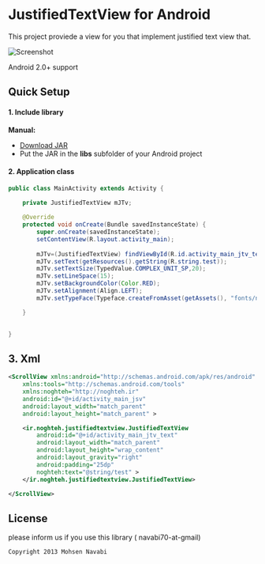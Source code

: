 # JustifiedTextView for Android

This project proviede a view for you that implement justified text view that.

![Screenshot](https://raw.github.com/navabi/JustifiedTextView/master/raw/JustifiedTextView.png)

Android 2.0+ support

## Quick Setup

#### 1. Include library

**Manual:**
 * [Download JAR](https://github.com/navabi/JustifiedTextView/raw/master/raw/justifiedtextviewlibrary.jar)
 * Put the JAR in the **libs** subfolder of your Android project

#### 2. Application class
``` java
public class MainActivity extends Activity {

	private JustifiedTextView mJTv;
	
	@Override
	protected void onCreate(Bundle savedInstanceState) {
		super.onCreate(savedInstanceState);
		setContentView(R.layout.activity_main);
		
		mJTv=(JustifiedTextView) findViewById(R.id.activity_main_jtv_text);
		mJTv.setText(getResources().getString(R.string.test));
		mJTv.setTextSize(TypedValue.COMPLEX_UNIT_SP,20);
		mJTv.setLineSpace(15);
		mJTv.setBackgroundColor(Color.RED);
		mJTv.setAlignment(Align.LEFT);
		mJTv.setTypeFace(Typeface.createFromAsset(getAssets(), "fonts/naskh_bold.ttf"));

	}
	

}
```

## 3. Xml
``` xml
<ScrollView xmlns:android="http://schemas.android.com/apk/res/android"
    xmlns:tools="http://schemas.android.com/tools"
    xmlns:noghteh="http://noghteh.ir"
    android:id="@+id/activity_main_jsv"
    android:layout_width="match_parent"
    android:layout_height="match_parent" >

    <ir.noghteh.justifiedtextview.JustifiedTextView
        android:id="@+id/activity_main_jtv_text"
        android:layout_width="match_parent"
        android:layout_height="wrap_content"
        android:layout_gravity="right"
        android:padding="25dp"
        noghteh:text="@string/test" >
    </ir.noghteh.justifiedtextview.JustifiedTextView>

</ScrollView>
```

## License
please inform us if you use this library ( navabi70-at-gmail)

    Copyright 2013 Mohsen Navabi

